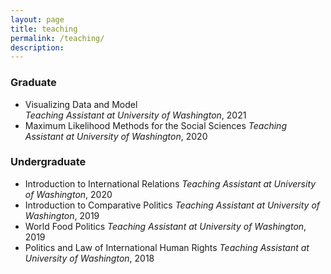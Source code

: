 ```yaml
---
layout: page
title: teaching
permalink: /teaching/
description: 
---
```


### Graduate
- Visualizing Data and Model<br>
_Teaching Assistant at University of Washington_, 2021
- Maximum Likelihood Methods for the Social Sciences
_Teaching Assistant at University of Washington_, 2020


### Undergraduate
- Introduction to International Relations
_Teaching Assistant at University of Washington_, 2020
- Introduction to Comparative Politics
_Teaching Assistant at University of Washington_, 2019
- World Food Politics
_Teaching Assistant at University of Washington_, 2019
- Politics and Law of International Human Rights
_Teaching Assistant at University of Washington_, 2018

